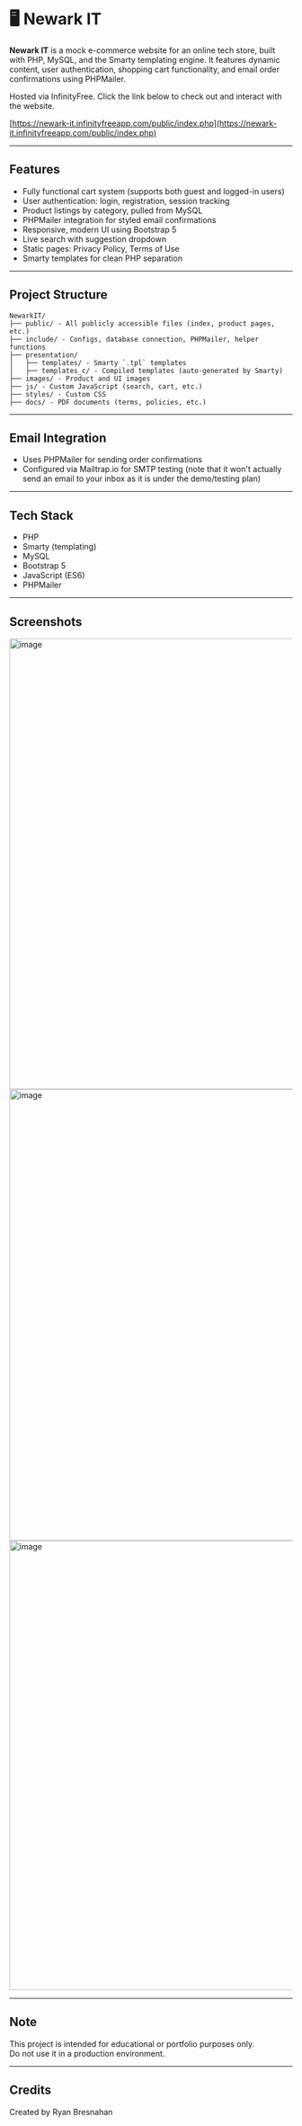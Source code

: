 # 🖥️ Newark IT

**Newark IT** is a mock e-commerce website for an online tech store, built with PHP, MySQL, and the Smarty templating engine. It features dynamic content, user authentication, shopping cart functionality, and email order confirmations using PHPMailer.

Hosted via InfinityFree. Click the link below to check out and interact with the website.

[https://newark-it.infinityfreeapp.com/public/index.php](https://newark-it.infinityfreeapp.com/public/index.php)

---

## Features

- Fully functional cart system (supports both guest and logged-in users)
- User authentication: login, registration, session tracking
- Product listings by category, pulled from MySQL
- PHPMailer integration for styled email confirmations
- Responsive, modern UI using Bootstrap 5
- Live search with suggestion dropdown
- Static pages: Privacy Policy, Terms of Use
- Smarty templates for clean PHP separation

---

## Project Structure

```
NewarkIT/  
├── public/ - All publicly accessible files (index, product pages, etc.)  
├── include/ - Configs, database connection, PHPMailer, helper functions  
├── presentation/  
│   ├── templates/ - Smarty `.tpl` templates  
│   ├── templates_c/ - Compiled templates (auto-generated by Smarty)  
├── images/ - Product and UI images  
├── js/ - Custom JavaScript (search, cart, etc.)  
├── styles/ - Custom CSS  
├── docs/ - PDF documents (terms, policies, etc.)
```
---

## Email Integration

- Uses PHPMailer for sending order confirmations
- Configured via Mailtrap.io for SMTP testing (note that it won't actually send an email to your inbox as it is under the demo/testing plan)

---

## Tech Stack

- PHP
- Smarty (templating)
- MySQL
- Bootstrap 5
- JavaScript (ES6)
- PHPMailer

---

## Screenshots

<img width="872" height="802" alt="image" src="https://github.com/user-attachments/assets/822697ec-0b37-4254-bdcb-260d659a84e3" />

<img width="891" height="803" alt="image" src="https://github.com/user-attachments/assets/093a75c5-a866-47ce-b255-bcff7cd91d3e" />

<img width="905" height="800" alt="image" src="https://github.com/user-attachments/assets/07363f51-529c-4211-9273-5ad9fbebc506" />


---

## Note

This project is intended for educational or portfolio purposes only.  
Do not use it in a production environment.

---

## Credits

Created by Ryan Bresnahan
